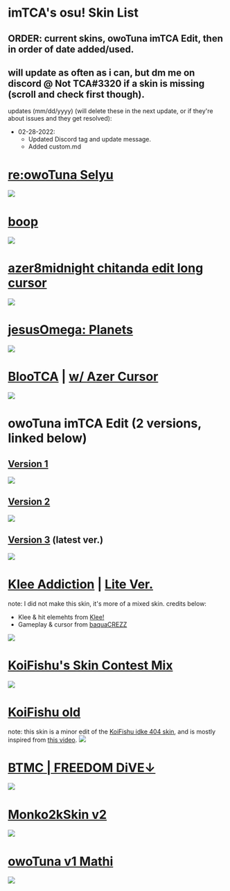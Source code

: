 # imTCA's osu! Skin List

## ORDER: current skins, owoTuna imTCA Edit, then in order of date added/used.

## will update as often as i can, but dm me on discord @ Not TCA#3320 if a skin is missing (scroll and check first though).

<!-- # also, check the skin folder of a skin if the download link doesn't automatically come with the cursor that you saw me recently use on stream/in videos. (ie: yellow cookiezi cursor with red trail as opposed to no trail). it will probably be there, if not, notify me. -->

updates (mm/dd/yyyy) (will delete these in the next update, or if they're about issues and they get resolved):
- 02-28-2022: 
  - Updated Discord tag and update message.
  - Added custom.md

# [re:owoTuna Selyu](https://ck1t.ru/s-1552)
![](https://skins.osuck.net/uploads/posts/2020-08/1596468449_screenshot9247.jpg)

# [boop](https://imtca.s-ul.eu/skins/MP0cxszM)
![](https://osu.ppy.sh/ss/14733957/6cce)

# [azer8midnight chitanda edit long cursor](https://imtca.s-ul.eu/skins/29177yTT)
![](https://osu.ppy.sh/ss/16716094/dcf9)

# [jesusOmega: Planets](https://drive.google.com/file/d/1DJl9BhBlzVQgSHxloTI2LOVPFOPm7GAr)
![](https://i.imgur.com/QXDzIX5.jpg)

# [BlooTCA](https://imtca.s-ul.eu/skins/Ldv1qp5j) | [w/ Azer Cursor](https://imtca.s-ul.eu/skins/4AYkLomP)
![](https://osu.ppy.sh/ss/16634797/5cd4)

# owoTuna imTCA Edit (2 versions, linked below)
## [Version 1](https://imtca.s-ul.eu/skins/iw7Iqz5K)
![](https://i.imgur.com/X753mTF.png)
## [Version 2](https://imtca.s-ul.eu/skins/vXk7NUjH)
![](https://i.imgur.com/dRPIwea.jpg)
## [Version 3](https://imtca.s-ul.eu/skins/ykVVSpYQ) (latest ver.)
![](https://osu.ppy.sh/ss/16612541/abcb)

# [Klee Addiction](https://imtca.s-ul.eu/skins/tyBBhB8r) | [Lite Ver.](https://imtca.s-ul.eu/skins/37k3RxiS)
note: I did not make this skin, it's more of a mixed skin. credits below:
- Klee & hit elemehts from [Klee!](https://youtu.be/-Mx7gWsBq5A)
- Gameplay & cursor from [baquaCREZZ](https://youtu.be/hU-UckGByIU)

![](https://osu.ppy.sh/ss/16591721/532e)

# [KoiFishu's Skin Contest Mix](https://imtca.s-ul.eu/skins/DOQw8LKQ)
![](https://osu.ppy.sh/ss/16550378/432e)

# [KoiFishu old](https://imtca.s-ul.eu/skins/3a4o4iBf)
note: this skin is a minor edit of the [KoiFishu idke 404 skin](https://drive.google.com/file/d/1D7QBbtaCxC4mw0PuM1dBY0A972muUc-c/view?usp=sharing), and is mostly inspired from [this video](https://youtu.be/yZa2RQoKzpM?t=1509).
![](https://i.imgur.com/3C35lAe.jpg)

# [BTMC | FREEDOM DiVE↓](https://drive.google.com/file/d/1M44T3VRUKPagFyuWFSyWESrJHHmhTk55)
![](https://i.imgur.com/4fY735j.jpg)

# [Monko2kSkin v2](https://fastmanmonko.s-ul.eu/WI8YTBmU)
![](https://monko2k.github.io/previews/skin4.jpg)

# [owoTuna v1 Mathi](https://drive.google.com/file/d/1Lr8OKg5ed-yHNCGPZfnns6Anq4je1XyD)
![](https://i.imgur.com/sWyAAQd.jpg)
